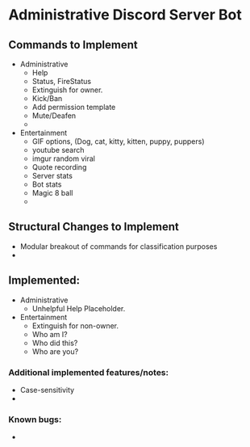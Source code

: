 # Administrative Discord Server Bot
## Commands to Implement
- Administrative
  - Help
  - Status, FireStatus
  - Extinguish for owner.
  - Kick/Ban
  - Add permission template
  - Mute/Deafen
  - 
- Entertainment
  - GIF options, (Dog, cat, kitty, kitten, puppy, puppers)
  - youtube search
  - imgur random viral
  - Quote recording
  - Server stats
  - Bot stats
  - Magic 8 ball
  - 
## Structural Changes to Implement
- Modular breakout of commands for classification purposes
- 

## Implemented:
- Administrative
  - Unhelpful Help Placeholder.
- Entertainment
  - Extinguish for non-owner.
  - Who am I?
  - Who did this?
  - Who are you?

### Additional implemented features/notes:
- Case-sensitivity
- 
### Known bugs:
- 
